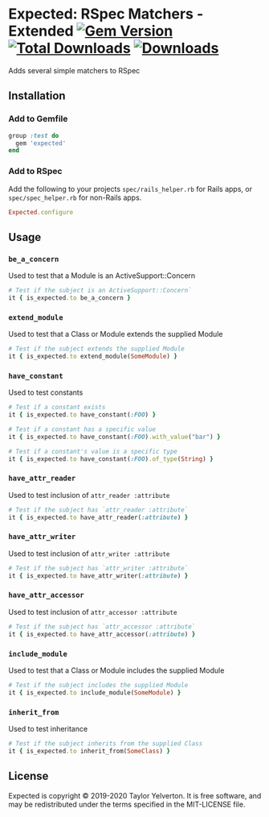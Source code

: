 # Expected: RSpec Matchers - Extended [![Gem Version][version-badge]][rubygems] [![Total Downloads][downloads-total]][rubygems] [![Downloads][downloads-badge]][rubygems]

[version-badge]: https://img.shields.io/gem/v/expected.svg
[rubygems]: https://rubygems.org/gems/expected
[downloads-total]: https://img.shields.io/gem/dt/expected.svg
[downloads-badge]: https://img.shields.io/gem/dtv/expected.svg

Adds several simple matchers to RSpec



## Installation

### Add to Gemfile
```ruby
group :test do
  gem 'expected'
end
```

### Add to RSpec
Add the following to your projects `spec/rails_helper.rb` for Rails apps, or `spec/spec_helper.rb` for non-Rails apps.
```ruby
Expected.configure
```





## Usage



### `be_a_concern`
Used to test that a Module is an ActiveSupport::Concern

```ruby
# Test if the subject is an ActiveSupport::Concern`
it { is_expected.to be_a_concern }
```



### `extend_module`
Used to test that a Class or Module extends the supplied Module

```ruby
# Test if the subject extends the supplied Module
it { is_expected.to extend_module(SomeModule) }
```



### `have_constant`
Used to test constants

```ruby
# Test if a constant exists
it { is_expected.to have_constant(:FOO) }

# Test if a constant has a specific value
it { is_expected.to have_constant(:FOO).with_value("bar") }

# Test if a constant's value is a specific type
it { is_expected.to have_constant(:FOO).of_type(String) }
```



### `have_attr_reader`
Used to test inclusion of `attr_reader :attribute`

```ruby
# Test if the subject has `attr_reader :attribute`
it { is_expected.to have_attr_reader(:attribute) }
```



### `have_attr_writer`
Used to test inclusion of `attr_writer :attribute`

```ruby
# Test if the subject has `attr_writer :attribute`
it { is_expected.to have_attr_writer(:attribute) }
```



### `have_attr_accessor`
Used to test inclusion of `attr_accessor :attribute`

```ruby
# Test if the subject has `attr_accessor :attribute`
it { is_expected.to have_attr_accessor(:attribute) }
```



### `include_module`
Used to test that a Class or Module includes the supplied Module

```ruby
# Test if the subject includes the supplied Module
it { is_expected.to include_module(SomeModule) }
```



### `inherit_from`
Used to test inheritance

```ruby
# Test if the subject inherits from the supplied Class
it { is_expected.to inherit_from(SomeClass) }
```



## License
Expected is copyright © 2019-2020 Taylor Yelverton.
It is free software, and may be redistributed under the terms specified in the MIT-LICENSE file.
